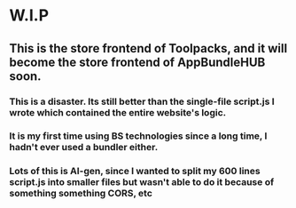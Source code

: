 # W.I.P
## This is the store frontend of Toolpacks, and it will become the store frontend of AppBundleHUB soon.
### This is a disaster. Its still better than the single-file script.js I wrote which contained the entire website's logic.
### It is my first time using BS technologies since a long time, I hadn't ever used a bundler either.
### Lots of this is AI-gen, since I wanted to split my 600 lines script.js into smaller files but wasn't able to do it because of something something CORS, etc
